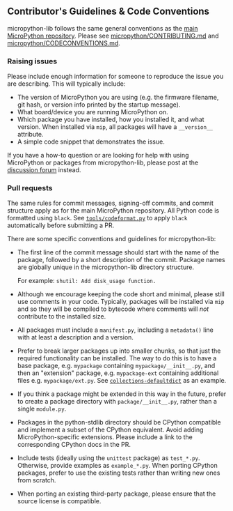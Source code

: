 ## Contributor's Guidelines & Code Conventions

micropython-lib follows the same general conventions as the [main MicroPython
repository](https://github.com/micropython/micropython). Please see
[micropython/CONTRIBUTING.md](https://github.com/micropython/micropython/blob/master/CONTRIBUTING.md)
and [micropython/CODECONVENTIONS.md](https://github.com/micropython/micropython/blob/master/CODECONVENTIONS.md).

### Raising issues

Please include enough information for someone to reproduce the issue you are
describing. This will typically include:

* The version of MicroPython you are using (e.g. the firmware filename, git
  hash, or version info printed by the startup message).
* What board/device you are running MicroPython on.
* Which package you have installed, how you installed it, and what version.
  When installed via `mip`, all packages will have a `__version__`
  attribute.
* A simple code snippet that demonstrates the issue.

If you have a how-to question or are looking for help with using MicroPython
or packages from micropython-lib, please post at the
[discussion forum](https://github.com/orgs/micropython/discussions) instead.

### Pull requests

The same rules for commit messages, signing-off commits, and commit structure
apply as for the main MicroPython repository. All Python code is formatted
using `black`. See [`tools/codeformat.py`](tools/codeformat.py) to apply
`black` automatically before submitting a PR.

There are some specific conventions and guidelines for micropython-lib:

* The first line of the commit message should start with the name of the
  package, followed by a short description of the commit. Package names are
  globally unique in the micropython-lib directory structure.

  For example: `shutil: Add disk_usage function.`

* Although we encourage keeping the code short and minimal, please still use
  comments in your code. Typically, packages will be installed via
  `mip` and so they will be compiled to bytecode where comments will
  _not_ contribute to the installed size.

* All packages must include a `manifest.py`, including a `metadata()` line
  with at least a description and a version.

* Prefer to break larger packages up into smaller chunks, so that just the
  required functionality can be installed. The way to do this is to have a
  base package, e.g. `mypackage` containing `mypackage/__init__.py`, and then
  an "extension" package, e.g. `mypackage-ext` containing additional files
  e.g. `mypackage/ext.py`. See
  [`collections-defaultdict`](python-stdlib/collections-defaultdict) as an
  example.

* If you think a package might be extended in this way in the future, prefer
  to create a package directory with `package/__init__.py`, rather than a
  single `module.py`.

* Packages in the python-stdlib directory should be CPython compatible and
  implement a subset of the CPython equivalent. Avoid adding
  MicroPython-specific extensions. Please include a link to the corresponding
  CPython docs in the PR.

* Include tests (ideally using the `unittest` package) as `test_*.py`.
  Otherwise, provide examples as `example_*.py`. When porting CPython
  packages, prefer to use the existing tests rather than writing new ones
  from scratch.

* When porting an existing third-party package, please ensure that the source
  license is compatible.
